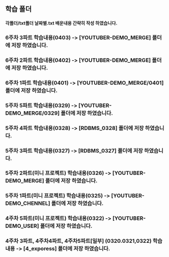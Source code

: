 ## 학습 폴더

#### 각폴더/txt폴더 날짜별.txt 배운내용 간략히 작성 하였습니다.

### 6주차 3파트 학습내용(0403) -> [YOUTUBER-DEMO_MERGE] 폴더에 저장 하였습니다.

### 6주차 2파트 학습내용(0402) -> [YOUTUBER-DEMO_MERGE] 폴더에 저장 하였습니다.

### 6주차 1파트 학습내용(0401) -> [YOUTUBER-DEMO_MERGE/0401] 폴더에 저장 하였습니다.

### 5주차 5파트 학습내용(0329) -> [YOUTUBER-DEMO_MERGE/0329] 폴더에 저장 하였습니다.

### 5주차 4파트 학습내용(0328) -> [RDBMS_0328] 폴더에 저장 하였습니다.

### 5주차 3파트 학습내용(0327) -> [RDBMS_0327] 폴더에 저장 하였습니다.

### 5주차 2파트(미니 프로젝트) 학습내용(0326) -> [YOUTUBER-DEMO_MERGE] 폴더에 저장 하였습니다.

### 5주차 1파트(미니 프로젝트) 학습내용(0325) -> [YOUTUBER-DEMO_CHENNEL] 폴더에 저장 하였습니다.

### 4주차 5파트(미니 프로젝트) 학습내용(0322) -> [YOUTUBER-DEMO_USER] 폴더에 저장 하였습니다.

### 4주차 3파트, 4주차4파트, 4주차5파트[일부] (0320.0321,0322) 학습내용 -> [4_exporess] 폴더에 저장 하였습니다.







